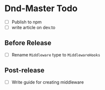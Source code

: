 # Dnd-Master Todo

- [ ] Publish to npm
- [ ] write article on dev.to

## Before Release

- [ ] Rename `Middleware` type to `MiddlewareHooks`

## Post-release

- [ ] Write guide for creating middleware
